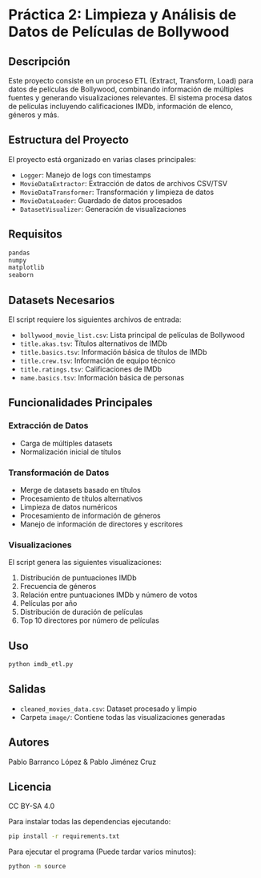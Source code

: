 # Práctica 2: Limpieza y Análisis de Datos de Películas de Bollywood

## Descripción
Este proyecto consiste en un proceso ETL (Extract, Transform, Load) para datos de películas de Bollywood, combinando información de múltiples fuentes y generando visualizaciones relevantes. El sistema procesa datos de películas incluyendo calificaciones IMDb, información de elenco, géneros y más.

## Estructura del Proyecto
El proyecto está organizado en varias clases principales:

- `Logger`: Manejo de logs con timestamps
- `MovieDataExtractor`: Extracción de datos de archivos CSV/TSV
- `MovieDataTransformer`: Transformación y limpieza de datos
- `MovieDataLoader`: Guardado de datos procesados
- `DatasetVisualizer`: Generación de visualizaciones

## Requisitos
```python
pandas
numpy
matplotlib
seaborn
```

## Datasets Necesarios
El script requiere los siguientes archivos de entrada:
- `bollywood_movie_list.csv`: Lista principal de películas de Bollywood
- `title.akas.tsv`: Títulos alternativos de IMDb
- `title.basics.tsv`: Información básica de títulos de IMDb
- `title.crew.tsv`: Información de equipo técnico
- `title.ratings.tsv`: Calificaciones de IMDb
- `name.basics.tsv`: Información básica de personas

## Funcionalidades Principales

### Extracción de Datos
- Carga de múltiples datasets
- Normalización inicial de títulos

### Transformación de Datos
- Merge de datasets basado en títulos
- Procesamiento de títulos alternativos
- Limpieza de datos numéricos
- Procesamiento de información de géneros
- Manejo de información de directores y escritores

### Visualizaciones
El script genera las siguientes visualizaciones:
1. Distribución de puntuaciones IMDb
2. Frecuencia de géneros
3. Relación entre puntuaciones IMDb y número de votos
4. Películas por año
5. Distribución de duración de películas
6. Top 10 directores por número de películas

## Uso
```python
python imdb_etl.py
```

## Salidas
- `cleaned_movies_data.csv`: Dataset procesado y limpio
- Carpeta `image/`: Contiene todas las visualizaciones generadas

## Autores
Pablo Barranco López & Pablo Jiménez Cruz


## Licencia
CC BY-SA 4.0

Para instalar todas las dependencias ejecutando:
```bash
pip install -r requirements.txt
```

Para ejecutar el programa (Puede tardar varios minutos):
```bash
python -m source 
```